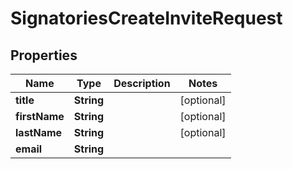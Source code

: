 

# SignatoriesCreateInviteRequest


## Properties

| Name | Type | Description | Notes |
|------------ | ------------- | ------------- | -------------|
|**title** | **String** |  |  [optional] |
|**firstName** | **String** |  |  [optional] |
|**lastName** | **String** |  |  [optional] |
|**email** | **String** |  |  |



